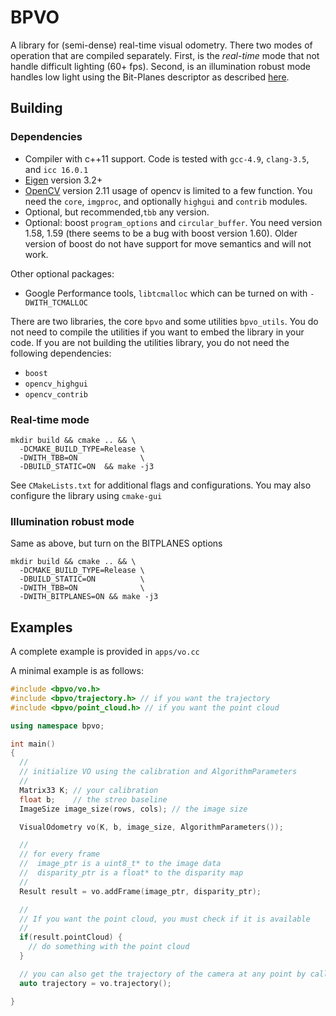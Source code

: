 # BPVO

A library for (semi-dense) real-time visual odometry. There two modes of operation that are compiled separately. First, is the _real-time_ mode that not handle difficult lighting (60+ fps). Second, is an illumination robust mode handles low light using the Bit-Planes descriptor as described [here][bp].


## Building

### Dependencies

* Compiler with c++11 support. Code is tested with `gcc-4.9`, `clang-3.5`, and `icc 16.0.1`
* [Eigen][eigen] version 3.2+
* [OpenCV][opencv] version 2.11 usage of opencv is limited to a few function. You need the `core`, `imgproc`, and optionally `highgui` and `contrib` modules.
* Optional, but recommended,`tbb` any version.
* Optional: boost `program_options` and `circular_buffer`. You need version 1.58, 1.59 (there seems to be a bug with boost version 1.60). Older version of boost do not have support for move semantics and will not work.

Other optional packages:
* Google Performance tools, `libtcmalloc` which can be turned on with `-DWITH_TCMALLOC`

There are two libraries, the core `bpvo` and some utilities `bpvo_utils`. You do not need to compile the utilities if you want to embed the library in your code. If you are not building the utilities library, you do not need the following dependencies:
* `boost`
* `opencv_highgui`
* `opencv_contrib`

### Real-time mode
```shell
mkdir build && cmake .. && \
  -DCMAKE_BUILD_TYPE=Release \
  -DWITH_TBB=ON              \
  -DBUILD_STATIC=ON  && make -j3
```

See `CMakeLists.txt` for additional flags and configurations. You may also configure the library using `cmake-gui`

### Illumination robust mode

Same as above, but turn on the BITPLANES options
```shell
mkdir build && cmake .. && \
  -DCMAKE_BUILD_TYPE=Release \
  -DBUILD_STATIC=ON          \
  -DWITH_TBB=ON              \
  -DWITH_BITPLANES=ON && make -j3
```


## Examples
A complete example is provided in `apps/vo.cc`

A minimal example is as follows:
```cpp
#include <bpvo/vo.h>
#include <bpvo/trajectory.h> // if you want the trajectory
#include <bpvo/point_cloud.h> // if you want the point cloud

using namespace bpvo;

int main()
{
  //
  // initialize VO using the calibration and AlgorithmParameters
  //
  Matrix33 K; // your calibration
  float b;    // the streo baseline
  ImageSize image_size(rows, cols); // the image size

  VisualOdometry vo(K, b, image_size, AlgorithmParameters());

  //
  // for every frame
  //  image_ptr is a uint8_t* to the image data
  //  disparity_ptr is a float* to the disparity map
  //
  Result result = vo.addFrame(image_ptr, disparity_ptr);

  //
  // If you want the point cloud, you must check if it is available
  //
  if(result.pointCloud) {
    // do something with the point cloud
  }

  // you can also get the trajectory of the camera at any point by calling
  auto trajectory = vo.trajectory();

}
```





[bp]: http://arxiv.org/abs/1602.00307

[eigen]: http://bitbucket.org/eigen/eigen/get/3.2.8.tar.bz2

[opencv]: https://github.com/Itseez/opencv/archive/2.4.11.zip


